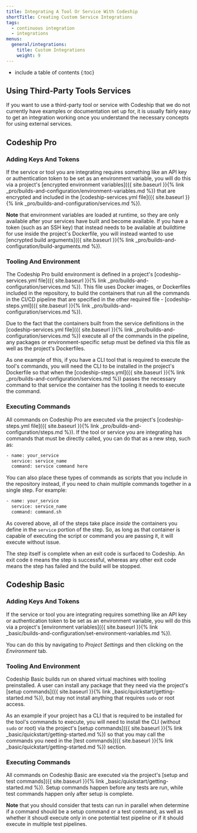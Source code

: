 ```yaml
---
title: Integrating A Tool Or Service With Codeship
shortTitle: Creating Custom Service Integrations
tags:
  - continuous integration
  - integrations
menus:
  general/integrations:
    title: Custom Integrations
    weight: 9
---
```


* include a table of contents
{:toc}

## Using Third-Party Tools Services

If you want to use a third-party tool or service with Codeship that we do not currently have examples or documentation set up for, it is usually fairly easy to get an integration working once you understand the necessary concepts for using external services.

## Codeship Pro

### Adding Keys And Tokens

If the service or tool you are integrating requires something like an API key or authentication token to be set as an environment variable, you will do this via a project's [encrypted environment variables]({{ site.baseurl }}{% link _pro/builds-and-configuration/environment-variables.md %}) that are encrypted and included in the [codeship-services.yml file]({{ site.baseurl }}{% link _pro/builds-and-configuration/services.md %}).

**Note** that environment variables are loaded at runtime, so they are only available after your services have built and become available. If you have a token (such as an SSH key) that instead needs to be available at buildtime for use inside the project's Dockerfile, you will instead wanted to use [encrypted build arguments]({{ site.baseurl }}{% link _pro/builds-and-configuration/build-arguments.md %}).

### Tooling And Environment

The Codeship Pro build environment is defined in a project's [codeship-services.yml file]({{ site.baseurl }}{% link _pro/builds-and-configuration/services.md %}). This file uses Docker images, or Dockerfiles included in the repository, to build the containers that run all the commands in the CI/CD pipeline that are specified in the other required file - [codeship-steps.yml]({{ site.baseurl }}{% link _pro/builds-and-configuration/services.md %}).

Due to the fact that the containers built from the service definitions in the [codeship-services.yml file]({{ site.baseurl }}{% link _pro/builds-and-configuration/services.md %}) execute all of the commands in the pipeline, any packages or environment-specific setup must be defined via this file as well as the project's Dockerfiles.

As one example of this, if you have a CLI tool that is required to execute the tool's commands, you will need the CLI to be installed in the project's Dockerfile so that when the [codeship-steps.yml]({{ site.baseurl }}{% link _pro/builds-and-configuration/services.md %}) passes the necessary command to that service the container has the tooling it needs to execute the command.

### Executing Commands

All commands on Codeship Pro are executed via the project's [codeship-steps.yml file]({{ site.baseurl }}{% link _pro/builds-and-configuration/steps.md %}). If the tool or service you are integrating has commands that must be directly called, you can do that as a new step, such as:

```bash
- name: your_service
  service: service_name
  command: service command here
```

You can also place these types of commands as scripts that you include in the repository instead, if you need to chain multiple commands together in a single step. For example:

```bash
- name: your_service
  service: service_name
  command: command.sh
```

As covered above, all of the steps take place _inside_ the containers you define in the `service` portion of the step. So, as long as that container is capable of executing the script or command you are passing it, it will execute without issue.

The step itself is complete when an exit code is surfaced to Codeship. An exit code `0` means the step is successful, whereas any other exit code means the step has failed and the build will be stopped.

## Codeship Basic

### Adding Keys And Tokens

If the service or tool you are integrating requires something like an API key or authentication token to be set as an environment variable, you will do this via a project's [environment variables]({{ site.baseurl }}{% link _basic/builds-and-configuration/set-environment-variables.md %}).

You can do this by navigating to _Project Settings_ and then clicking on the _Environment_ tab.

### Tooling And Environment

Codeship Basic builds run on shared virtual machines with tooling preinstalled. A user can install any package that they need via the project's [setup commands]({{ site.baseurl }}{% link _basic/quickstart/getting-started.md %}), but may not install anything that requires `sudo` or root access.

As an example if your project has a CLI that is required to be installed for the tool's commands to execute, you will need to install the CLI (without `sudo` or root) via the project's [setup commands]({{ site.baseurl }}{% link _basic/quickstart/getting-started.md %}) so that you may call the commands you need in the [test commands]({{ site.baseurl }}{% link _basic/quickstart/getting-started.md %}) section.

### Executing Commands

All commands on Codeship Basic are executed via the project's [setup and test commands]({{ site.baseurl }}{% link _basic/quickstart/getting-started.md %}). Setup commands happen before any tests are run, while test commands happen only after setup is complete.

**Note** that you should consider that tests can run in parallel when determine if a command should be a setup command or a test command, as well as whether it shoudl execute only in one potential test pipeline or if it should execute in multiple test pipelines.

